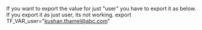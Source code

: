 If you want to export the value for just "user" you have to export it as below. If you export it as just user, its not working.
export TF_VAR_user="kushan.thamel@abc.com"

